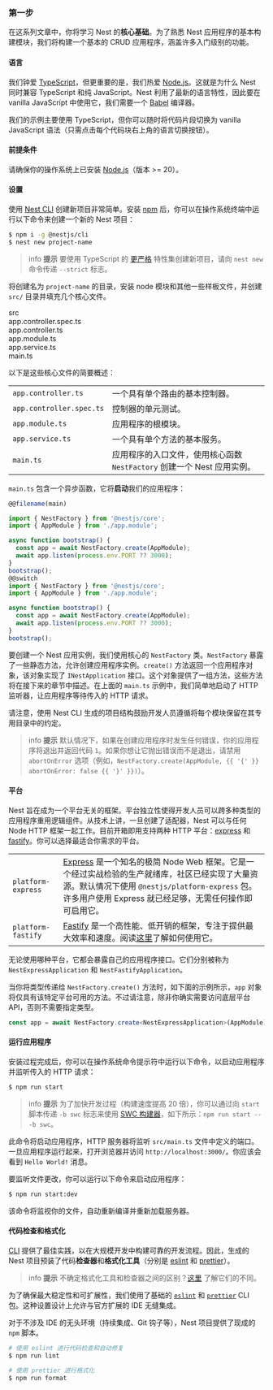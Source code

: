 ### 第一步

在这系列文章中，你将学习 Nest 的**核心基础**。为了熟悉 Nest 应用程序的基本构建模块，我们将构建一个基本的 CRUD 应用程序，涵盖许多入门级别的功能。

#### 语言

我们钟爱 [TypeScript](https://www.typescriptlang.org/)，但更重要的是，我们热爱 [Node.js](https://nodejs.org/en/)。这就是为什么 Nest 同时兼容 TypeScript 和纯 JavaScript。Nest 利用了最新的语言特性，因此要在 vanilla JavaScript 中使用它，我们需要一个 [Babel](https://babeljs.io/) 编译器。

我们的示例主要使用 TypeScript，但你可以随时将代码片段切换为 vanilla JavaScript 语法（只需点击每个代码块右上角的语言切换按钮）。

#### 前提条件

请确保你的操作系统上已安装 [Node.js](https://nodejs.org)（版本 >= 20）。

#### 设置

使用 [Nest CLI](/cli/overview) 创建新项目非常简单。安装 [npm](https://www.npmjs.com/) 后，你可以在操作系统终端中运行以下命令来创建一个新的 Nest 项目：

```bash
$ npm i -g @nestjs/cli
$ nest new project-name
```

> info **提示** 要使用 TypeScript 的 [更严格](https://www.typescriptlang.org/tsconfig#strict) 特性集创建新项目，请向 `nest new` 命令传递 `--strict` 标志。

将创建名为 `project-name` 的目录，安装 node 模块和其他一些样板文件，并创建 `src/` 目录并填充几个核心文件。

<div class="file-tree">
  <div class="item">src</div>
  <div class="children">
    <div class="item">app.controller.spec.ts</div>
    <div class="item">app.controller.ts</div>
    <div class="item">app.module.ts</div>
    <div class="item">app.service.ts</div>
    <div class="item">main.ts</div>
  </div>
</div>

以下是这些核心文件的简要概述：

|                          |                                                                                                                     |
| ------------------------ | ------------------------------------------------------------------------------------------------------------------- |
| `app.controller.ts`      | 一个具有单个路由的基本控制器。                                                                                      |
| `app.controller.spec.ts` | 控制器的单元测试。                                                                                                  |
| `app.module.ts`          | 应用程序的根模块。                                                                                                  |
| `app.service.ts`         | 一个具有单个方法的基本服务。                                                                                        |
| `main.ts`                | 应用程序的入口文件，使用核心函数 `NestFactory` 创建一个 Nest 应用实例。                                               |

`main.ts` 包含一个异步函数，它将**启动**我们的应用程序：

```typescript
@@filename(main)

import { NestFactory } from '@nestjs/core';
import { AppModule } from './app.module';

async function bootstrap() {
  const app = await NestFactory.create(AppModule);
  await app.listen(process.env.PORT ?? 3000);
}
bootstrap();
@@switch
import { NestFactory } from '@nestjs/core';
import { AppModule } from './app.module';

async function bootstrap() {
  const app = await NestFactory.create(AppModule);
  await app.listen(process.env.PORT ?? 3000);
}
bootstrap();
```

要创建一个 Nest 应用实例，我们使用核心的 `NestFactory` 类。`NestFactory` 暴露了一些静态方法，允许创建应用程序实例。`create()` 方法返回一个应用程序对象，该对象实现了 `INestApplication` 接口。这个对象提供了一组方法，这些方法将在接下来的章节中描述。在上面的 `main.ts` 示例中，我们简单地启动了 HTTP 监听器，让应用程序等待传入的 HTTP 请求。

请注意，使用 Nest CLI 生成的项目结构鼓励开发人员遵循将每个模块保留在其专用目录中的约定。

> info **提示** 默认情况下，如果在创建应用程序时发生任何错误，你的应用程序将退出并返回代码 `1`。如果你想让它抛出错误而不是退出，请禁用 `abortOnError` 选项（例如，`NestFactory.create(AppModule, {{ '{' }} abortOnError: false {{ '}' }})`）。

<app-banner-courses></app-banner-courses>

#### 平台

Nest 旨在成为一个平台无关的框架。平台独立性使得开发人员可以跨多种类型的应用程序重用逻辑组件。从技术上讲，一旦创建了适配器，Nest 可以与任何 Node HTTP 框架一起工作。目前开箱即用支持两种 HTTP 平台：[express](https://expressjs.com/) 和 [fastify](https://www.fastify.io/)。你可以选择最适合你需求的平台。

|                    |                                                                                                                                                                                                                                                                                                                                    |
| ------------------ | ---------------------------------------------------------------------------------------------------------------------------------------------------------------------------------------------------------------------------------------------------------------------------------------------------------------------------------- |
| `platform-express` | [Express](https://expressjs.com/) 是一个知名的极简 Node Web 框架。它是一个经过实战检验的生产就绪库，社区已经实现了大量资源。默认情况下使用 `@nestjs/platform-express` 包。许多用户使用 Express 就已经足够，无需任何操作即可启用它。 |
| `platform-fastify` | [Fastify](https://www.fastify.io/) 是一个高性能、低开销的框架，专注于提供最大效率和速度。阅读[这里](/techniques/performance)了解如何使用它。                                                                                                                                  |

无论使用哪种平台，它都会暴露自己的应用程序接口。它们分别被称为 `NestExpressApplication` 和 `NestFastifyApplication`。

当你将类型传递给 `NestFactory.create()` 方法时，如下面的示例所示，`app` 对象将仅具有该特定平台可用的方法。不过请注意，除非你确实需要访问底层平台 API，否则不需要指定类型。

```typescript
const app = await NestFactory.create<NestExpressApplication>(AppModule);
```

#### 运行应用程序

安装过程完成后，你可以在操作系统命令提示符中运行以下命令，以启动应用程序并监听传入的 HTTP 请求：

```bash
$ npm run start
```

> info **提示** 为了加快开发过程（构建速度提高 20 倍），你可以通过向 `start` 脚本传递 `-b swc` 标志来使用 [SWC 构建器](/recipes/swc)，如下所示：`npm run start -- -b swc`。

此命令将启动应用程序，HTTP 服务器将监听 `src/main.ts` 文件中定义的端口。一旦应用程序运行起来，打开浏览器并访问 `http://localhost:3000/`。你应该会看到 `Hello World!` 消息。

要监听文件更改，你可以运行以下命令来启动应用程序：

```bash
$ npm run start:dev
```

该命令将监视你的文件，自动重新编译并重新加载服务器。

#### 代码检查和格式化

[CLI](/cli/overview) 提供了最佳实践，以在大规模开发中构建可靠的开发流程。因此，生成的 Nest 项目预装了代码**检查器**和**格式化工具**（分别是 [eslint](https://eslint.org/) 和 [prettier](https://prettier.io/)）。

> info **提示** 不确定格式化工具和检查器之间的区别？[这里](https://prettier.io/docs/en/comparison.html) 了解它们的不同。

为了确保最大稳定性和可扩展性，我们使用了基础的 [`eslint`](https://www.npmjs.com/package/eslint) 和 [`prettier`](https://www.npmjs.com/package/prettier) CLI 包。这种设置设计上允许与官方扩展的 IDE 无缝集成。

对于不涉及 IDE 的无头环境（持续集成、Git 钩子等），Nest 项目提供了现成的 `npm` 脚本。

```bash
# 使用 eslint 进行代码检查和自动修复
$ npm run lint

# 使用 prettier 进行格式化
$ npm run format
```